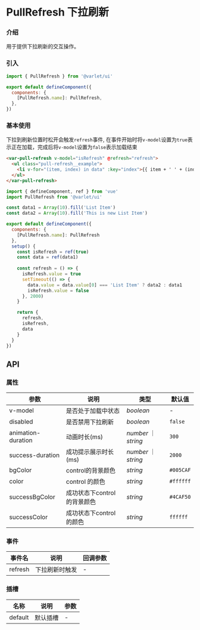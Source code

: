 # PullRefresh 下拉刷新

### 介绍

用于提供下拉刷新的交互操作。

### 引入

```js
import { PullRefresh } from '@varlet/ui'

export default defineComponent({
  components: {
    [PullRefresh.name]: PullRefresh,
  },
})
```
### 基本使用
下拉到刷新位置时松开会触发`refresh`事件, 在事件开始时将`v-model`设置为`true`表示正在加载，完成后将`v-model`设置为`false`表示加载结束
```html
<var-pull-refresh v-model="isRefresh" @refresh="refresh">
  <ul class="pull-refresh__example">
    <li v-for="(item, index) in data" :key="index">{{ item + ' ' + (index + 1) }}</li>
  </ul>
</var-pull-refresh>
```
```javascript
import { defineComponent, ref } from 'vue'
import PullRefresh from '@varlet/ui'

const data1 = Array(10).fill('List Item')
const data2 = Array(10).fill('This is new List Item')

export default defineComponent({
  components: {
    [PullRefresh.name]: PullRefresh
  },
  setup() {
    const isRefresh = ref(true)
    const data = ref(data1)
		
    const refresh = () => {
      isRefresh.value = true
      setTimeout(() => {
        data.value = data.value[0] === 'List Item' ? data2 : data1
        isRefresh.value = false
      }, 2000)
    }

    return {
      refresh,
      isRefresh,
      data
    }
  }
})
```

## API

### 属性

| 参数 | 说明 | 类型 | 默认值 |
| ----- | -------------- | -------- | ---------- |
| v-model | 是否处于加载中状态| _boolean_ | - |
| disabled | 是否禁用下拉刷新 | _boolean_ | `false` |
| animation-duration | 动画时长(ms) | _number_ ｜ _string_ | `300` |
| success-duration | 成功提示展示时长(ms) | _number_ ｜ _string_ | `2000` |
| bgColor | control的背景颜色 | _string_ | `#005CAF` |
| color | control 的颜色 | _string_ | `#ffffff` |
| successBgColor | 成功状态下control的背景颜色 | _string_ | `#4CAF50` |
| successColor | 成功状态下control的颜色 | _string_ | `ffffff` |

### 事件
| 事件名 | 说明 | 回调参数 |
| ----- | -------------- | -------- | 
| refresh | 下拉刷新时触发| - |

### 插槽
| 名称 | 说明 | 参数 |
| ----- | -------------- | -------- | 
| default | 默认插槽 | - |
